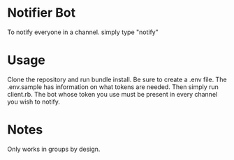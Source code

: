 # Notifier Bot
To notify everyone in a channel. simply type "notify"

# Usage
Clone the repository and run bundle install. Be sure to create a .env file. The .env.sample has information on what tokens are needed. Then simply run client.rb. The bot whose token you use must be present in every channel you wish to notify.

# Notes
Only works in groups by design.